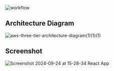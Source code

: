 ![workflow](https://github.com/zablon-oigo/cfs-aws-security-challenge-with-terrafrom/actions/workflows/main.yml/badge.svg)

## Architecture Diagram
![aws-three-tier-architecture-diagram(1)(1)(1)](https://github.com/user-attachments/assets/783ab906-07ee-4896-a157-df1bc35fdeb5)


## Screenshot
![Screenshot 2024-09-24 at 15-28-34 React App](https://github.com/user-attachments/assets/de005675-7970-4a62-8015-869e5ab8919c)
